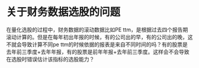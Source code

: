 # 关于财务数据选股的问题

在量化选股的过程中，财务数据的滚动数据比如PE ttm，是根据过去四个报告期滚动计算的。但是在每年初出年报的时候，有的公司出的早，有的公司出的晚，这不就会导致计算不同pe ttm的时候依据的报表是来自不同时间的吗？有的股票是去年前三季度+去年年报，有的股票是前年年报+去年前三季度。这样会不会导致在选股时错误估计该指标的选股能力？